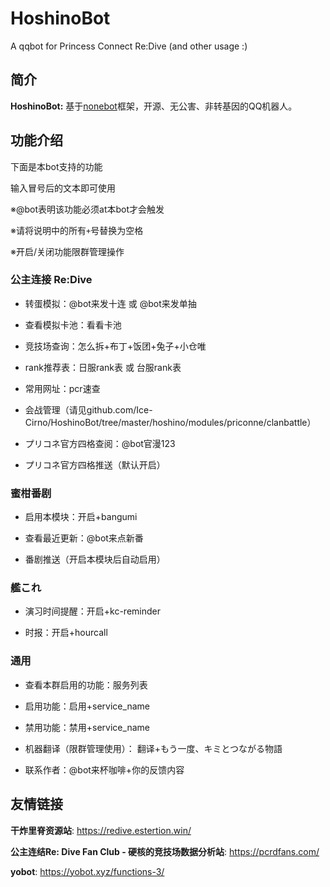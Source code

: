 # HoshinoBot

A qqbot for Princess Connect Re:Dive (and other usage :)

## 简介

**HoshinoBot:** 基于[nonebot](nonebot.cqp.moe)框架，开源、无公害、非转基因的QQ机器人。



## 功能介绍

下面是本bot支持的功能

输入冒号后的文本即可使用

※@bot表明该功能必须at本bot才会触发

※请将说明中的所有`+`号替换为空格

※开启/关闭功能限群管理操作

### 公主连接 Re:Dive

- 转蛋模拟：@bot来发十连 或 @bot来发单抽
- 查看模拟卡池：看看卡池
- 竞技场查询：怎么拆+布丁+饭团+兔子+小仓唯

- rank推荐表：日服rank表 或 台服rank表

- 常用网址：pcr速查

- 会战管理（请见github.com/Ice-Cirno/HoshinoBot/tree/master/hoshino/modules/priconne/clanbattle）

- プリコネ官方四格查阅：@bot官漫123

+ プリコネ官方四格推送（默认开启）

### 蜜柑番剧

* 启用本模块：开启+bangumi

- 查看最近更新：@bot来点新番

+ 番剧推送（开启本模块后自动启用）

### 艦これ

+ 演习时间提醒：开启+kc-reminder

+ 时报：开启+hourcall

### 通用

- 查看本群启用的功能：服务列表

- 启用功能：启用+service_name

- 禁用功能：禁用+service_name

- 机器翻译（限群管理使用）： 翻译+もう一度、キミとつながる物語

- 联系作者：@bot来杯咖啡+你的反馈内容



## 友情链接

**干炸里脊资源站**: https://redive.estertion.win/

**公主连结Re: Dive Fan Club - 硬核的竞技场数据分析站**: https://pcrdfans.com/

**yobot**: https://yobot.xyz/functions-3/

